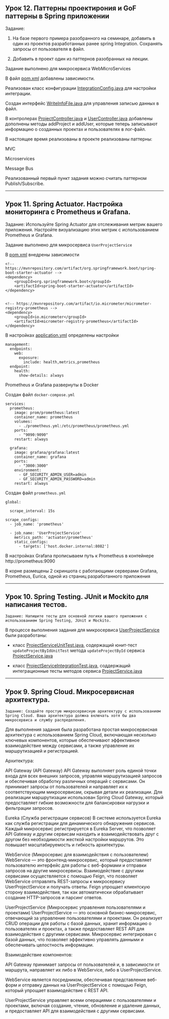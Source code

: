 ## Урок 12. Паттерны проектирония и GoF паттерны в Spring приложении

Задание:

1) На базе первого примера разобранного на семинаре, добавить в один из проектов разработанных ранее spring Integration.
Сохранять запросы от пользователя в файл.

2) Добавить в проект один из паттернов разобранных на лекции.

Задание выполнено для микросервиса WebMicroServices

В файл [pom.xml](WebMicroService%2Fpom.xml) добавлены зависимости.

Реализован класс конфигурации [IntegrationConfig.java](WebMicroService%2Fsrc%2Fmain%2Fjava%2Forg%2Fexample%2FWebMicroService%2Fconfig%2FIntegrationConfig.java)
для настройки интеграции.

Создан интерфейс [WriteInfoFile.java](WebMicroService%2Fsrc%2Fmain%2Fjava%2Forg%2Fexample%2FWebMicroService%2Fservice%2FWriteInfoFile.java)
для управления записью данных в файл.

В контролерах [ProjectController.java](WebMicroService%2Fsrc%2Fmain%2Fjava%2Forg%2Fexample%2FWebMicroService%2Fcontroller%2FProjectController.java)
и [UserController.java](WebMicroService%2Fsrc%2Fmain%2Fjava%2Forg%2Fexample%2FWebMicroService%2Fcontroller%2FUserController.java)
добавлены дополнены методы addProject и addUser, которые теперь записывают информацию о созданных проектах и пользователях в лог-файл.


В настоящее время реализованы в проекте реализованы паттерны:

MVC

Microservices

Message Bus

Реализованный первый пункт задания можно считать паттерном Publish/Subscribe.

---


## Урок 11. Spring Actuator. Настройка мониторинга с Prometheus и Grafana.

Задание: Используйте Spring Actuator для отслеживания метрик вашего приложения. Настройте визуализацию этих метрик
с использованием Prometheus и Grafana.

Задание выполнено для микросервиса `UserProjectService`

В [pom.xml](UserProjectService%2Fpom.xml) внедрены зависимости

```
<!-- https://mvnrepository.com/artifact/org.springframework.boot/spring-boot-starter-actuator -->
<dependency>
    <groupId>org.springframework.boot</groupId>
    <artifactId>spring-boot-starter-actuator</artifactId>
</dependency>


<!-- https://mvnrepository.com/artifact/io.micrometer/micrometer-registry-prometheus -->
<dependency>
    <groupId>io.micrometer</groupId>
    <artifactId>micrometer-registry-prometheus</artifactId>
</dependency>
```

В настройках [application.yml](UserProjectService%2Fsrc%2Fmain%2Fresources%2Fapplication.yml) определены настройки

```angular2html
management:
  endpoints:
    web:
      exposure:
        include: health,metrics,prometheus
  endpoint:
    health:
      show-details: always
```

Prometheus и Grafana развернуты в Docker

Создан файл `docker-compose.yml`

```angular2html
services:
  prometheus:
    image: prom/prometheus:latest
    container_name: prometheus
    volumes:
      - ./prometheus.yml:/etc/prometheus/prometheus.yml
    ports:
      - "9090:9090"
    restart: always

  grafana:
    image: grafana/grafana:latest
    container_name: grafana
    ports:
      - "3000:3000"
    environment:
      - GF_SECURITY_ADMIN_USER=admin
      - GF_SECURITY_ADMIN_PASSWORD=admin
    restart: always
```

Создан файл `prometheus.yml`

```angular2html
global:
  
  scrape_interval: 15s

scrape_configs:
  - job_name: 'prometheus'

  - job_name: 'UserProjectService'
    metrics_path: 'actuator/prometheus'
    static_configs:
      - targets: ['host.docker.internal:8082']
```

В настройках Grafana прописываем путь к Prometheus в контейнере http://prometheus:9090

В корне размещены 2 скриншота с работающими серверами Grafana, Prometheus, Eurica, одной из страниц разработанного приложения

---

## Урок 10. Spring Testing. JUnit и Mockito для написания тестов.

```
Задание: Напишите тесты для основной логики вашего приложения с использованием Spring Testing, JUnit и Mockito.
```

В процессе выполнения задания для микросервиса [UserProjectService](UserProjectService) были разработаны: 

* класс [ProjectServiceUnitTest.java](UserProjectService%2Fsrc%2Ftest%2Fjava%2Forg%2Fexample%2Fservice%2FProjectServiceUnitTest.java), 
содержащий юнит-тест `updateProjectByIdUnitTest` метода `updateProjectById` сервиса [ProjectService.java](UserProjectService%2Fsrc%2Fmain%2Fjava%2Forg%2Fexample%2Fservice%2FProjectService.java)

* класс [ProjectServiceIntegrationTest.java](UserProjectService%2Fsrc%2Ftest%2Fjava%2Forg%2Fexample%2Fservice%2FProjectServiceIntegrationTest.java),
соддержащий интеграционные тесты методов сервиса [ProjectService.java](UserProjectService%2Fsrc%2Fmain%2Fjava%2Forg%2Fexample%2Fservice%2FProjectService.java)

---

## Урок 9. Spring Cloud. Микросервисная архитектура.

```
Задание: Создайте простую микросервисную архитектуру с использованием Spring Cloud. Ваша архитектура должна включать хотя бы два микросервиса и службу распределения.
```

Для выполнения задания была разработана простая микросервисная архитектура с использованием Spring Cloud, включающая несколько ключевых компонентов, которые обеспечивают эффективное взаимодействие между сервисами, а также управление их маршрутизацией и регистрацией.

Архитектура:

API Gateway (API Gateway) API Gateway выполняет роль единой точки входа для всех внешних запросов, управляя маршрутизацией запросов и обеспечивая обработку различных операций с сервисами. Он принимает запросы от пользователей и направляет их к соответствующим микросервисам, скрывая детали их реализации. Для реализации маршрутизации использован Spring Cloud Gateway, который предоставляет гибкие возможности для балансировки нагрузки и фильтрации запросов.

Eureka (Служба регистрации сервисов) В системе используется Eureka как служба регистрации для динамического обнаружения сервисов. Каждый микросервис регистрируется в Eureka Server, что позволяет API Gateway и другим сервисам находить и взаимодействовать друг с другом без необходимости жесткой настройки маршрутов. Это повышает масштабируемость и гибкость архитектуры.

WebService (Микросервис для взаимодействия с пользователем) WebService — это фронтенд-микросервис, который предоставляет пользователю интерфейс для работы с веб-формами и отправки запросов на другие микросервисы. Взаимодействие с другими сервисами осуществляется с помощью Feign, что позволяет WebService отправлять REST-запросы к микросервису UserProjectService и получать ответы. Feign упрощает клиентскую сторону взаимодействия, так как автоматически обрабатывает создание HTTP-запросов и парсинг ответов.

UserProjectService (Микросервис управления пользователями и проектами) UserProjectService — это основной бизнес-микросервис, отвечающий за управление пользователями и проектами. Он реализует CRUD операции для работы с базой данных, хранит информацию о пользователях и проектах, а также предоставляет REST API для взаимодействия с другими сервисами. Микросервис интегрирован с базой данных, что позволяет эффективно управлять данными и обеспечивать целостность информации.

Взаимодействие компонентов:

API Gateway принимает запросы от пользователей и, в зависимости от маршрута, направляет их либо в WebService, либо в UserProjectService.

WebService является посредником, обеспечивая представление веб-форм и отправку данных на UserProjectService с помощью Feign, который упрощает взаимодействие с REST API.

UserProjectService управляет всеми операциями с пользователями и проектами, включая создание, чтение, обновление и удаление данных, и предоставляет API для взаимодействия с другими сервисами.
